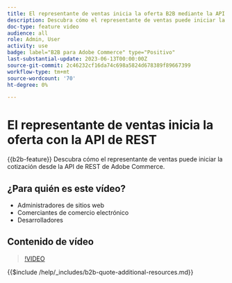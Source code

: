 ```yaml
---
title: El representante de ventas inicia la oferta B2B mediante la API de REST
description: Descubra cómo el representante de ventas puede iniciar la cotización desde la API de REST de Adobe Commerce.
doc-type: feature video
audience: all
role: Admin, User
activity: use
badge: label="B2B para Adobe Commerce" type="Positivo"
last-substantial-update: 2023-06-13T00:00:00Z
source-git-commit: 2c46232cf16da74c698a5824d678389f89667399
workflow-type: tm+mt
source-wordcount: '70'
ht-degree: 0%

---
```


# El representante de ventas inicia la oferta con la API de REST

{{b2b-feature}}
Descubra cómo el representante de ventas puede iniciar la cotización desde la API de REST de Adobe Commerce.

## ¿Para quién es este vídeo?

- Administradores de sitios web
- Comerciantes de comercio electrónico
- Desarrolladores

## Contenido de vídeo

>[!VIDEO](https://video.tv.adobe.com/v/3420414?learn=on)

{{$include /help/_includes/b2b-quote-additional-resources.md}}

